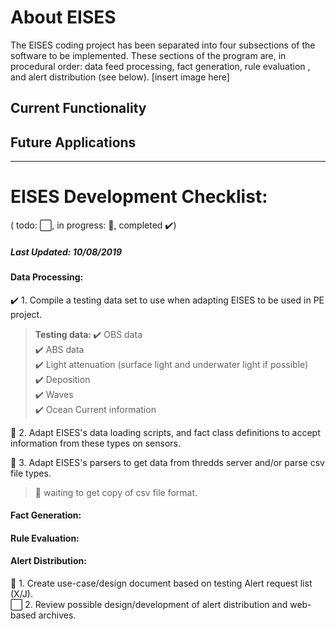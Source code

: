 # About EISES
The EISES coding project has been separated into four subsections of the software to be implemented. These sections of the program are, in procedural order: data feed processing, fact generation, rule evaluation , and alert distribution (see below).
[insert image here]
<!--- [EISES graphic]()-->
## Current Functionality

## Future Applications


***
# EISES Development Checklist:
( todo: :white_large_square:, in progress: :hammer:, completed :heavy_check_mark:)
##### Last Updated: 10/08/2019
<!---
:white_large_square:
:heavy_check_mark:
:hammer:
-->
#### Data Processing:
:heavy_check_mark: 1. Compile a testing data set to use when adapting EISES to be used in PE project.  
  ><b>Testing data: </b>
  >:heavy_check_mark: OBS data  
  >:heavy_check_mark: ABS data   
  >:heavy_check_mark: Light attenuation (surface light and underwater light if possible)  
  >:heavy_check_mark: Deposition  
  >:heavy_check_mark: Waves  
  >:heavy_check_mark: Ocean Current information 

:hammer: 2. Adapt EISES's data loading scripts, and fact class definitions to accept information from these types on sensors. 

:hammer: 3. Adapt EISES's parsers to get data from thredds server and/or parse csv file types. 
  >:hammer: waiting to get copy of csv file format.
 
#### Fact Generation:
#### Rule Evaluation:
#### Alert Distribution:
:hammer: 1. Create use-case/design document based on testing Alert request list (X/J).  
:white_large_square: 2. Review possible design/development of alert distribution and web-based archives.
